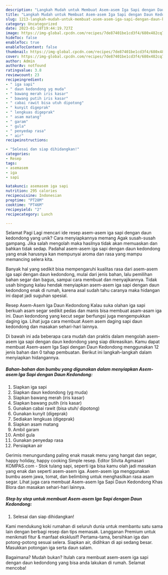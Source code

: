 ```yaml
---
description: "Langkah Mudah untuk Membuat Asem-asem Iga Sapi dengan Daun Kedondong yang Enak"
title: "Langkah Mudah untuk Membuat Asem-asem Iga Sapi dengan Daun Kedondong yang Enak"
slug: 1213-langkah-mudah-untuk-membuat-asem-asem-iga-sapi-dengan-daun-kedondong-yang-enak
category: Uncategorized
date: 2023-01-18T19:44:19.727Z
image: https://img-global.cpcdn.com/recipes/7de87401be1cd3f4/680x482cq70/asem-asem-iga-sapi-dengan-daun-kedondong-foto-resep-utama.jpg
hideToc: false
enableToc: true
enableTocContent: false
thumbnail: https://img-global.cpcdn.com/recipes/7de87401be1cd3f4/680x482cq70/asem-asem-iga-sapi-dengan-daun-kedondong-foto-resep-utama.jpg
cover: https://img-global.cpcdn.com/recipes/7de87401be1cd3f4/680x482cq70/asem-asem-iga-sapi-dengan-daun-kedondong-foto-resep-utama.jpg
author: Admin
authorAv: notfound
ratingvalue: 3.8
reviewcount: 23
recipeingredient:
- " iga sapi"
- " daun kedondong yg muda"
- " bawang merah iris kasar"
- " bawang putih iris kasar"
- " cabai rawit bisa utuh dipotong"
- " kunyit digeprak"
- " lengkuas digeprak"
- " asam matang"
- " garam"
- " gula"
- " penyedap rasa"
- " air"
recipeinstructions:

- "Selesai dan siap dihidangkan!"
categories:
- Resep
tags:
- asemasem
- iga
- sapi

katakunci: asemasem iga sapi 
nutrition: 295 calories
recipecuisine: Indonesian
preptime: "PT28M"
cooktime: "PT46M"
recipeyield: "2"
recipecategory: Lunch

---
```



Selamat Pagi Lagi mencari ide resep asem-asem iga sapi dengan daun kedondong yang unik? Cara menyiapkannya memang Agak susah-susah gampang. Jika salah mengolah maka hasilnya tidak akan memuaskan dan bahkan tidak sedap. Padahal asem-asem iga sapi dengan daun kedondong yang enak harusnya kan mempunyai aroma dan rasa yang mampu memancing selera kita.


Banyak hal yang sedikit bisa mempengaruhi kualitas rasa dari asem-asem iga sapi dengan daun kedondong, mulai dari jenis bahan, lalu pemilihan bahan segar dan bagus, sampai cara membuat dan menyajikannya. Tidak usah bingung kalau hendak menyiapkan asem-asem iga sapi dengan daun kedondong enak di rumah, karena asal sudah tahu caranya maka hidangan ini dapat jadi suguhan spesial.

Resep Asem-Asem Iga Daun Kedondong Kalau suka olahan iga sapi berkuah asam segar sedikit pedas dan manis bisa membuat asam-asam iga ini. Daun kedondong yang kecut segar berfungsi juga mengempukkan daging iga. Lihat juga cara membuat Asem asem daging sapi daun kedondong dan masakan sehari-hari lainnya.


Di bawah ini ada beberapa cara mudah dan praktis dalam mengolah asem-asem iga sapi dengan daun kedondong yang siap dikreasikan. Kamu dapat membuat Asem-asem Iga Sapi dengan Daun Kedondong menggunakan 12 jenis bahan dan 0 tahap pembuatan. Berikut ini langkah-langkah dalam menyiapkan hidangannya.

<!--inarticleads1-->

##### Bahan-bahan dan bumbu yang digunakan dalam menyiapkan Asem-asem Iga Sapi dengan Daun Kedondong:

1. Siapkan  iga sapi
1. Siapkan  daun kedondong (yg muda)
1. Siapkan  bawang merah (iris kasar)
1. Siapkan  bawang putih (iris kasar)
1. Gunakan  cabai rawit (bisa utuh/ dipotong)
1. Gunakan  kunyit (digeprak)
1. Sediakan  lengkuas (digeprak)
1. Siapkan  asam matang
1. Ambil  garam
1. Ambil  gula
1. Gunakan  penyedap rasa
1. Persiapkan  air


Gerimis menungundang paling enak masak menu yang hangat dan segar, happy holiday, happy cooking Simple resep. Editor Silvita Agmasari KOMPAS.com - Stok tulang sapi, seperti iga bisa kamu olah jadi masakan yang enak dan seperti asem-asem iga. Asem-asem iga menggunakan bumbu asem jawa, tomat, dan belimbing untuk menghasilkan rasa asam segar. Lihat juga cara membuat Asem-asem Iga Sapi Daun Kedondong Khas Blora dan masakan sehari-hari lainnya. 

<!--inarticleads2-->

##### Step by step untuk membuat Asem-asem Iga Sapi dengan Daun Kedondong:


1. Selesai dan siap dihidangkan!

Kami mendukung koki rumahan di seluruh dunia untuk membantu satu sama lain dengan berbagi resep dan tips memasak. Langganan Premium untuk menikmati fitur &amp; manfaat eksklusif! Pertama-tama, bersihkan iga dan potong-potong sesuai selera. Siapkan air, didihkan di api sedang besar. Masukkan potongan iga serta daun salam. 

Bagaimana? Mudah bukan? Itulah cara membuat asem-asem iga sapi dengan daun kedondong yang bisa anda lakukan di rumah. Selamat mencoba!
